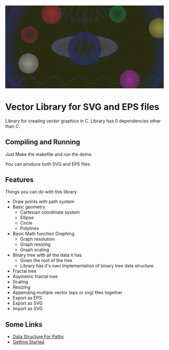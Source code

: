 ![Made with this library](https://github.com/xinoip/c-vector-graphics-lib/blob/readme-assets/ast1.png "Made with this library")

# Vector Library for SVG and EPS files

Library for creating vector graphics in C. Library has 0 dependencies other than C.

## Compiling and Running

Just Make the makefile and run the demo.

You can produce both SVG and EPS files.

## Features

Things you can do with this library

* Draw points with path system
* Basic geometry
	* Cartesian coordinate system
	* Ellipse
	* Circle
	* Polylines
* Basic Math function Graphing
	* Graph resolution
	* Graph resizing
	* Graph scaling
* Binary tree with all the data it has
	* Given the root of the tree
	* Library has it's own implementation of binary tree data structure
* Fractal tree
* Asymetric fractal tree
* Scaling
* Resizing
* Appending multiple vector (eps or svg) files together
* Export as EPS
* Export as SVG
* Import as SVG

## Some Links

- [Data Structure For Paths](https://github.com/xinoip/c-vector-graphics-lib/blob/master/Manual/Paths%26Points.png)
- [Getting Started](https://github.com/xinoip/c-vector-graphics-lib/blob/master/Manual/Getting%20Started.png)
